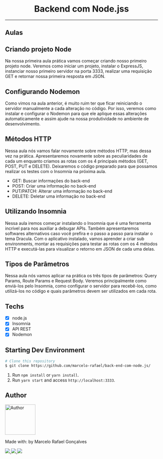 <h1 align="center">
Backend com Node.jss
</h1>


<hr>


## Aulas

## Criando projeto Node<br />

Na nossa primeira aula prática vamos começar criando nosso primeiro projeto node. Veremos como iniciar um projeto, instalar o ExpressJS, instanciar nosso primeiro servidor na porta 3333, realizar uma requisição GET e retornar nossa primeira resposta em JSON.

## Configurando Nodemon<br />

Como vimos na aula anterior, é muito ruim ter que ficar reiniciando o servidor manualmente a cada alteração no código. Por isso, veremos como instalar e configurar o Nodemon para que ele aplique essas alterações automaticamente e assim ajude na nossa produtividade no ambiente de desenvolvimento.

## Métodos HTTP<br />

Nessa aula nós vamos falar novamente sobre métodos HTTP, mas dessa vez na prática. Apresentaremos novamente sobre as peculiaridades de cada um enquanto criamos as rotas com os 4 principais métodos (GET, POST, PUT e DELETE). Deixaremos o código preparado para que possamos realizar os testes com o Insomnia na próxima aula.


 * GET: Buscar informações do back-end
 * POST: Criar uma informação no back-end
 * PUT/PATCH: Alterar uma informação no back-end
 * DELETE: Deletar uma informação no back-end

 ## Utilizando Insomnia<br />

 Nessa aula iremos começar instalando o Insomnia que é uma ferramenta incrível para nos auxiliar a debugar APIs. Também apresentaremos softwares alternativos caso você prefira e o passo a passo para instalar o tema Dracula. Com o aplicativo instalado, vamos aprender a criar sub environments, montar as requisições para testar as rotas com os 4 métodos HTTP e executá-las para visualizar o retorno em JSON de cada uma delas.
 
 ## Tipos de Parâmetros<br />

 Nessa aula nós vamos aplicar na prática os três tipos de parâmetros: Query Params, Route Params e Request Body. Veremos principalmente como enviá-los pelo Insomnia, como configurar o servidor para recebê-los, como utilizá-los no código e quais parâmetros devem ser utilizados em cada rota.

## Techs

- [x] node.js
- [x] Insomnia
- [x] API REST
- [x] Nodemon

## Starting Dev Environment

```bash
# Clone this repository
$ git clone https://github.com/marcelo-rafael/back-end-com-node.js/
```

1. Run `npm install` or `yarn install`.<br />
2. Run `yarn start` and access `http://localhost:3333`.<br />

## Author

<img  border-radius="50px" src="https://avatars0.githubusercontent.com/u/29902777?s=460&u=61d43667f33a45eb000a2af216e4abeb2d4a6717&v=4" width="100px" alt="Author"/>

Made with: by Marcelo Rafael Gonçalves

<p>
  <a
    href="https://web.whatsapp.com/send?phone=+5511950330322" 
    alt="WhatsApp"
    target="blank"
  >
    <img src="https://img.shields.io/badge/-WhatsApp-4CA143?style=flat&logo=WhatsApp&logoColor=white" />
  </a>
  <a
    href="mailto:marcelo.rafael.goncalves@gmail.com" 
    alt="Gmail"
    target="blank"
  >
    <img src="https://img.shields.io/badge/-Gmail-red?style=flat&logo=Gmaill&logoColor=white" />
    
  </a>
  <a
    href="https://www.linkedin.com/in/marcelo-rafael-gonçalves/" 
    alt="LinkedIn"
    target="blank"
  >
    <img src="https://img.shields.io/badge/-LinkedIn-blue?style=flat&logo=Linkedin&logoColor=white" />
  </a>
</p>
